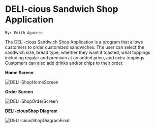 # **DELI-cious Sandwich Shop Application**
`By: Edith Aguirre`

The DELI-cious Sandwich Shop Application is a program that
allows customers to order customized sandwiches. The user
can select the sandwich size, bread type, whether they want
it toasted, what toppings including regular and premium at an
added price, and extra toppings.
Customers can also add drinks and/or chips to their order.

**Home Screen**

![DELI-ShopHomeScreen](https://github.com/user-attachments/assets/903d948a-47bb-4617-b797-d76614399798)

**Order Screen**

![DELI-ShopOrderScreen](https://github.com/user-attachments/assets/41c03bac-c8fc-4db0-ba03-6c9f6fd993b1)

**DELI-ciousShop Diagram**

![DELI-ciousShopDiagramFinal](https://github.com/user-attachments/assets/ee6aa85e-f46e-4499-9a68-2f91706ba546)